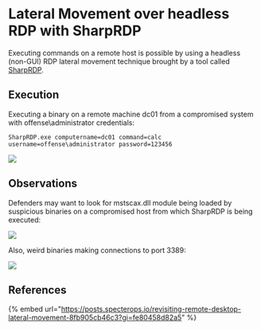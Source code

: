 # Lateral Movement over headless RDP with SharpRDP

Executing commands on a remote host is possible by using a headless (non-GUI) RDP lateral movement technique brought by a tool called [SharpRDP](https://posts.specterops.io/revisiting-remote-desktop-lateral-movement-8fb905cb46c3?gi=fe80458d82a5).

## Execution

Executing a binary on a remote machine dc01 from a compromised system with offense\administrator credentials:

```
SharpRDP.exe computername=dc01 command=calc username=offense\administrator password=123456
```

![](<../../.gitbook/assets/image (476).png>)

## Observations

Defenders may want to look for mstscax.dll module being loaded by suspicious binaries on a compromised host from which SharpRDP is being executed:

![](<../../.gitbook/assets/image (477).png>)

Also, weird binaries making connections to port 3389:

![](<../../.gitbook/assets/image (478).png>)

## References

{% embed url="https://posts.specterops.io/revisiting-remote-desktop-lateral-movement-8fb905cb46c3?gi=fe80458d82a5" %}

